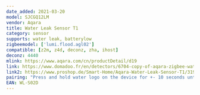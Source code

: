 ```yaml
---
date_added: 2021-03-20
model: SJCGQ12LM
vendor: Aqara
title: Water Leak Sensor T1
category: sensor
supports: water leak, batterylow
zigbeemodel: ['lumi.flood.agl02']
compatible: [z2m, z4d, deconz, zha, ihost]
deconz: 4440
mlink: https://www.aqara.com/cn/productDetail/d19
link: https://www.domadoo.fr/en/detectors/6704-copy-of-aqara-zigbee-water-sensor-sjcgq11lm.html
link2: https://www.proshop.de/Smart-Home/Aqara-Water-Leak-Sensor-T1/3196753
pairing: "Press and hold water logo on the device for +- 10 seconds until the blue light blinks three times, release the water logo (the blue light will blink once more) and wait."
EAN: WL-S02D
---
```

